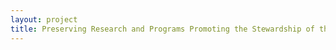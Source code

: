 ```yaml
--- 
layout: project 
title: Preserving Research and Programs Promoting the Stewardship of the Endangered Southern Resident Orcas
---
```



